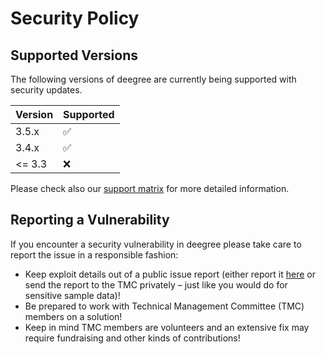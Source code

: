 # Security Policy

## Supported Versions

The following versions of deegree are
currently being supported with security updates.

| Version | Supported          |
| ------- | ------------------ |
| 3.5.x   | :white_check_mark: |
| 3.4.x   | :white_check_mark: |
| <= 3.3  | :x:                |

Please check also our [support matrix](https://github.com/deegree/deegree3/wiki/End-of-Life-and-Support-Matrix) for more detailed information.

## Reporting a Vulnerability

If you encounter a security vulnerability in deegree please take care to report the issue in a responsible fashion:

-  Keep exploit details out of a public issue report (either report it [here](https://github.com/deegree/deegree3/security/advisories/new) or send the report to the TMC privately – just like you would do for sensitive sample data)!
-  Be prepared to work with Technical Management Committee (TMC) members on a solution!
-  Keep in mind TMC members are volunteers and an extensive fix may require fundraising and other kinds of contributions!
